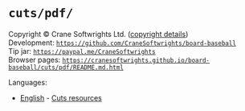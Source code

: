 # `cuts/pdf/`

Copyright © Crane Softwrights Ltd. ([copyright details](../../LICENSE))  
Development: [`https://github.com/CraneSoftwrights/board-baseball`](https://github.com/CraneSoftwrights/board-baseball)  
Tip jar: [`https://paypal.me/CraneSoftwrights`](https://paypal.me/CraneSoftwrights)  
Browser pages: [`https://cranesoftwrights.github.io/board-baseball/cuts/pdf/README.md.html`](https://cranesoftwrights.github.io/board-baseball/cuts/pdf/README.md.html)  

Languages:

- [English](../en/cuts.md) - [Cuts resources](../en/cuts.md)
